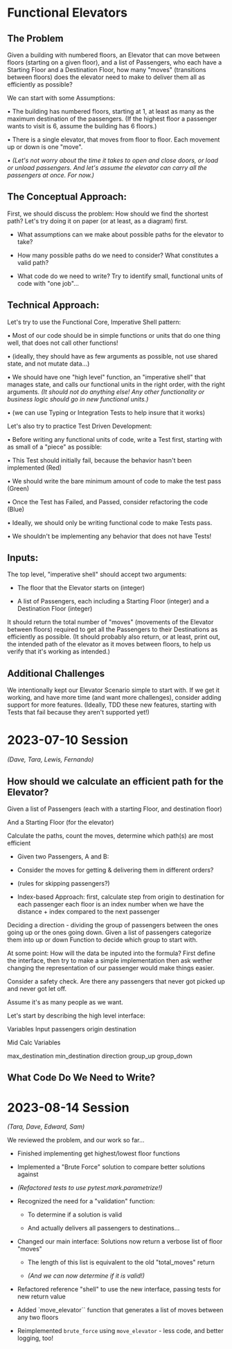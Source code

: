 # Functional Elevators

## The Problem

Given a building with numbered floors, an Elevator that can move between floors (starting on a given floor), and a list of Passengers, who each have a Starting Floor and a Destination Floor, how many "moves" (transitions between floors) does the elevator need to make to deliver them all as efficiently as possible?

We can start with some Assumptions:

• The building has numbered floors, starting at 1, at least as many as the maximum destination of the passengers. (If the highest floor a passenger wants to visit is 6, assume the building has 6 floors.)

• There is a single elevator, that moves from floor to floor. Each movement up or down is one "move".

• _(Let's not worry about the time it takes to open and close doors, or load or unload passengers. And let's assume the elevator can carry all the passengers at once. For now.)_

## The Conceptual Approach:

First, we should discuss the problem: How should we find the shortest path? Let's try doing it on paper (or at least, as a diagram) first.

* What assumptions can we make about possible paths for the elevator to take?

* How many possible paths do we need to consider? What constitutes a valid path?

* What code do we need to write? Try to identify small, functional units of code with "one job"...

## Technical Approach:

Let's try to use the Functional Core, Imperative Shell pattern:

• Most of our code should be in simple functions or units that do one thing well, that does not call other functions!

 • (ideally, they should have as few arguments as possible, not use shared state, and not mutate data...)

• We should have one "high level" function, an "imperative shell" that manages state, and calls our functional units in the right order, with the right arguments. _(It should not do anything else! Any other functionality or business logic should go in new functional units.)_

 • (we can use Typing or Integration Tests to help insure that it works)

Let's also try to practice Test Driven Development:

• Before writing any functional units of code, write a Test first, starting with as small of a "piece" as possible:

 • This Test should initially fail, because the behavior hasn't been implemented (Red)

 • We should write the bare minimum amount of code to make the test pass (Green)

 • Once the Test has Failed, and Passed, consider refactoring the code (Blue)

• Ideally, we should only be writing functional code to make Tests pass.

 • We shouldn't be implementing any behavior that does not have Tests!

## Inputs:

The top level, "imperative shell" should accept two arguments:

* The floor that the Elevator starts on (integer)

* A list of Passengers, each including a Starting Floor (integer) and a Destination Floor (integer)

It should return the total number of "moves" (movements of the Elevator between floors) required to get all the Passengers to their Destinations as efficiently as possible. (It should probably also return, or at least, print out, the intended path of the elevator as it moves between floors, to help us verify that it's working as intended.)

## Additional Challenges

We intentionally kept our Elevator Scenario simple to start with. If we get it working, and have more time (and want more challenges), consider adding support for more features. (Ideally, TDD these new features, starting with Tests that fail because they aren't supported yet!)

# 2023-07-10 Session

_(Dave, Tara, Lewis, Fernando)_

## How should we calculate an efficient path for the Elevator?

Given a list of Passengers (each with a starting Floor, and destination floor)

And a Starting Floor (for the elevator)

Calculate the paths, count the moves, determine which path(s) are most efficient

* Given two Passengers, A and B:

 * Consider the moves for getting & delivering them in different orders?

  * (rules for skipping passengers?)

 * Index-based Approach:
    first, calculate step from origin to destination for each passenger
    each floor is an index number
    when we have the distance + index compared to the next passenger  

Deciding a direction - dividing the group of passengers between the ones going up or the ones going down.
Given a list of passengers categorize them into up or down
Function to decide which group to start with.

At some point: How will the data be inputed into the formula?
First define the interface,
then try to make a simple implementation
then ask wether changing the representation of our passenger would make things easier.

Consider a safety check. Are there any passengers that never got picked up and never got let off.

Assume it's as many people as we want.

Let's start by describing the high level interface:

Variables Input
passengers
origin
destination 

Mid Calc Variables

max_destination min_destination
direction
group_up
group_down

## What Code Do We Need to Write?

# 2023-08-14 Session

_(Tara, Dave, Edward, Sam)_

We reviewed the problem, and our work so far...

* Finished implementing get highest/lowest floor functions

* Implemented a "Brute Force" solution to compare better solutions against

* _(Refactored tests to use pytest.mark.parametrize!)_

* Recognized the need for a "validation" function:

    * To determine if a solution is valid
   
    * And actually delivers all passengers to destinations...

* Changed our main interface: Solutions now return a verbose list of floor "moves"

    * The length of this list is equivalent to the old "total_moves" return

    * _(And we can now determine if it is valid!)_

* Refactored reference "shell" to use the new interface, passing tests for new return value

* Added `move_elevator`` function that generates a list of moves between any two floors

* Reimplemented `brute_force` using `move_elevator` - less code, and better logging, too!

